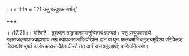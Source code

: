 +++
title = "21 यत्तु प्रत्युपकारार्थम्"

+++
  
  
।।17.21।। यत्त्विति। तुशब्देन तादृग्दानस्यानुचितत्वं ज्ञाप्यते। यत्तु
प्रत्युपकारार्थं महाराजकृपापात्रब्राह्मणाय अग्रे स्वोपकारकादित्वोद्देशेन
दानं वा पुनः फलधर्मादिचतुष्टयमुद्दिश्य परिक्लिष्टं चित्तक्लेशयुक्तं
फलोपकारासन्देहेन दीयते तत् दानं राजसमुदाहृतं; कथितमित्यर्थः।  
  
